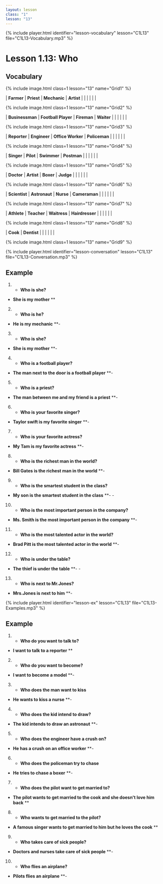```yaml
---
layout: lesson
class: "1"
lesson: "13"
---
```


{% include player.html identifier="lesson-vocabulary" lesson="C1L13" file="C1L13-Vocabulary.mp3" %}
# Lesson 1.13: Who

## Vocabulary


{% include image.html class=1 lesson="13" name="Grid1" %}

| **Farmer** | **Priest**  | **Mechanic**  | **Artist**  | 
|  |   |  |  |

{% include image.html class=1 lesson="13" name="Grid2" %}

| **Businessman** | **Football Player**  | **Fireman**  | **Waiter**  | 
|  |   |  |  |

{% include image.html class=1 lesson="13" name="Grid3" %}

| **Reporter** | **Engineer**  | **Office Worker**  | **Policeman**  | 
|  |   |  |  |

{% include image.html class=1 lesson="13" name="Grid4" %}

| **Singer** | **Pilot**  | **Swimmer**  | **Postman**  | 
|  |   |  |  |

{% include image.html class=1 lesson="13" name="Grid5" %}

| **Doctor** | **Artist**  | **Boxer**  | **Judge**  | 
|  |   |  |  |

{% include image.html class=1 lesson="13" name="Grid6" %}

| **Scientist** | **Astronaut**  | **Nurse**  | **Cameraman**  | 
|  |   |  |  |

{% include image.html class=1 lesson="13" name="Grid7" %}

| **Athlete** | **Teacher**  | **Waitress**  | **Hairdresser**  | 
|  |   |  |  |

{% include image.html class=1 lesson="13" name="Grid8" %}

| **Cook** | **Dentist**  | 
|  |   |  |  |

{% include image.html class=1 lesson="13" name="Grid9" %}




{% include player.html identifier="lesson-conversation" lesson="C1L13" file="C1L13-Conversation.mp3" %}
## Example 
1. - **Who is she?**
- **She is my mother**
**

2. - **Who is he?**
- **He is my mechanic**
**- 

3. - **Who is she?**
- **She is my mother**
**- 

4. - **Who is a football player?**
- **The man next to the door is a football player**
**- 

5. - **Who is a priest?**
- **The man between me and my friend is a priest**
**- 

6. - **Who is your favorite singer?**
- **Taylor swift is my favorite singer**
**- 

7. - **Who is your favorite actress?**
- **My Tam is my favorite actress**
**- 

8. - **Who is the richest man in the world?**
- **Bill Gates is the richest man in the world**
**- 

9. - **Who is the smartest student in the class?**
- **My son is the smartest student in the class**
**- - 

10. - **Who is the most important person in the company?**
- **Ms. Smith is the most important person in the company**
**- 

11. - **Who is the most talented actor in the world?**
- **Brad Pitt is the most talented actor in the world**
**-

12. - **Who is under the table?**
- **The thief is under the table**
**- - 

13. - **Who is next to Mr.Jones?**
- **Mrs.Jones is next to him**
**- 

{% include player.html identifier="lesson-ex" lesson="C1L13" file="C1L13-Examples.mp3" %}

## Example 
1. - **Who do you want to talk to?**
- **I want to talk to a reporter**
**

2. - **Who do you want to become?**
- **I want to become a model**
**- 

3. - **Who does the man want to kiss**
- **He wants to kiss a nurse**
**- 

4. - **Who does the kid intend to draw?**
- **The kid intends to draw an astronaut**
**- 


5. - **Who does the engineer have a crush on?**
- **He has a crush on an office worker**
**- 

6. - **Who does the policeman try to chase**
- **He tries to chase a boxer**
**- 

7. - **Who does the pilot want to get married to?**
- **The pilot wants to get married to the cook and she doesn't love him back**
**

8. - **Who wants to get married to the pilot?**
- **A famous singer wants to get married to him but he loves the cook**
** 

9. - **Who takes care of sick people?**
- **Doctors and nurses take care of sick people**
**- 

10. - **Who flies an airplane?**
- **Pilots flies an airplane**
**- 

 